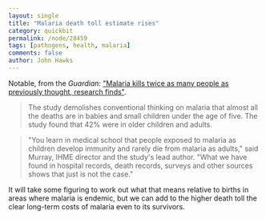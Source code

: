 ```yaml
---
layout: single 
title: "Malaria death toll estimate rises" 
category: quickbit
permalink: /node/28459
tags: [pathogens, health, malaria] 
comments: false 
author: John Hawks 
---
```


Notable, from the <em>Guardian</em>: <a href="http://www.guardian.co.uk/society/2012/feb/03/malaria-deaths-research">"Malaria kills twice as many people as previously thought, research finds"</a>.

<blockquote>The study demolishes conventional thinking on malaria  that almost all the deaths are in babies and small children under the age of five. The study found that 42% were in older children and adults.</blockquote>

<blockquote>"You learn in medical school that people exposed to malaria as children develop immunity and rarely die from malaria as adults," said Murray, IHME director and the study's lead author. "What we have found in hospital records, death records, surveys and other sources shows that just is not the case."</blockquote>

It will take some figuring to work out what that means relative to births in areas where malaria is endemic, but we can add to the higher death toll the clear long-term costs of malaria even to its survivors. 

